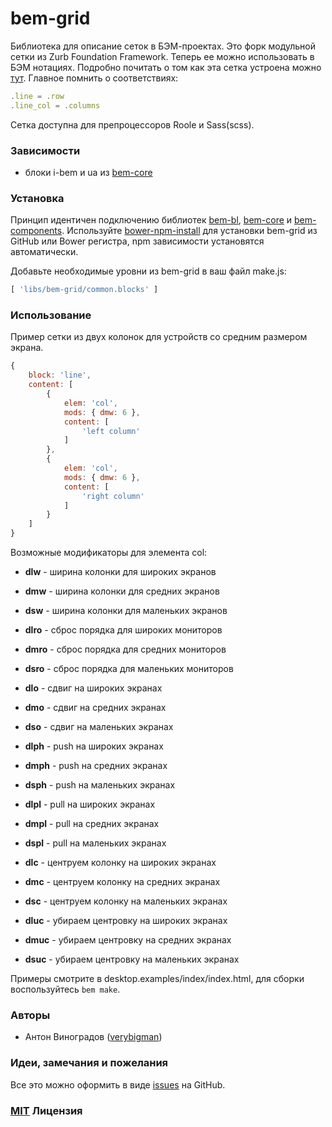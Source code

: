 # bem-grid

Библиотека для описание сеток в БЭМ-проектах. Это форк модульной сетки из Zurb Foundation
Framework. Теперь ее можно использовать в БЭМ нотациях. Подробно почитать о том как
эта сетка устроена можно [тут](http://foundation.zurb.com/docs/components/grid.html). Главное помнить о
соответствиях:

``` javascript
.line = .row
.line_col = .columns
```

Сетка доступна для препроцессоров Roole и Sass(scss).

### Зависимости

- блоки i-bem и ua из [bem-core](https//github.com/bem/bem-core)

### Установка

Принцип идентичен подключению библиотек [bem-bl](https//github.com/bem/bem-bl),
[bem-core](https//github.com/bem/bem-core) и [bem-components](https//github.com/bem/bem-components).
Используйте [bower-npm-install](https://github.com/arikon/bower-npm-install) для установки bem-grid из
GitHub или Bower регистра, npm зависимости установятся автоматически.

Добавьте необходимые уровни из bem-grid в ваш файл make.js:

``` javascript
[ 'libs/bem-grid/common.blocks' ]
```

### Использование

Пример сетки из двух колонок для устройств со средним размером экрана.

``` javascript
{
    block: 'line',
    content: [
        {
            elem: 'col',
            mods: { dmw: 6 },
            content: [
                'left column'
            ]
        },
        {
            elem: 'col',
            mods: { dmw: 6 },
            content: [
                'right column'
            ]
        }
    ]
}
```
Возможные модификаторы для элемента col:

- __dlw__ - ширина колонки для широких экранов
- __dmw__ - ширина колонки для средних экранов
- __dsw__ - ширина колонки для маленьких экранов

- __dlro__ - сброс порядка для широких мониторов
- __dmro__ - сброс порядка для средних мониторов
- __dsro__ - сброс порядка для маленьких мониторов

- __dlo__ - сдвиг на широких экранах
- __dmo__ - сдвиг на средних экранах
- __dso__ - сдвиг на маленьких экранах

- __dlph__ - push на широких экранах
- __dmph__ - push на средних экранах
- __dsph__ - push на маленьких экранах

- __dlpl__ - pull на широких экранах
- __dmpl__ - pull на средних экранах
- __dspl__ - pull на маленьких экранах

- __dlc__ - центруем колонку на широких экранах
- __dmc__ - центруем колонку на средних экранах
- __dsc__ - центруем колонку на маленьких экранах

- __dluc__ - убираем центровку на широких экранах
- __dmuc__ - убираем центровку на средних экранах
- __dsuc__ - убираем центровку на маленьких экранах

Примеры смотрите в desktop.examples/index/index.html, для сборки воспользуйтесь
`bem make`.

### Авторы

- Антон Виноградов ([verybigman](https://github.com/verybigman))

### Идеи, замечания и пожелания

Все это можно оформить в виде [issues](https://github.com/verybigman/bem-grid/issues) на GitHub.

### [MIT](http://en.wikipedia.org/wiki/MIT_License) Лицензия
